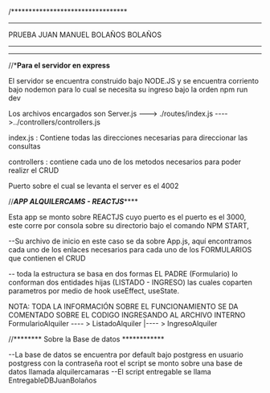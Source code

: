 /*********************************
**********************************
PRUEBA JUAN MANUEL BOLAÑOS BOLAÑOS
**********************************
**********************************

//*******Para el servidor en express******

El servidor se encuentra construido bajo NODE.JS y se encuentra corriento bajo nodemon para lo cual se necesita su ingreso bajo la orden npm run dev

Los archivos encargados son Server.js ---> ./routes/index.js ---->../controllers/controllers.js

index.js : Contiene todas las direcciones necesarias para direccionar las consultas 

controllers : contiene cada uno de los metodos necesarios para poder realizr el CRUD

Puerto sobre el cual se levanta el server es el 4002


//*******APP ALQUILERCAMS - REACTJS***********

Esta app se monto sobre REACTJS cuyo puerto es el puerto es el 3000, este corre por consola sobre su directorio bajo el comando NPM START,

--Su archivo de inicio en este caso se da sobre App.js, aquí encontramos cada uno de los enlaces necesarios para cada uno de los FORMULARIOS que contienen el CRUD

-- toda la estructura se basa en dos formas EL PADRE (Formulario) lo conforman dos entidades hijas (LISTADO - INGRESO) las cuales coparten parametros por medio de 
   hook useEffect, useState.

   NOTA: TODA LA INFORMACIÓN SOBRE EL FUNCIONAMIENTO SE DA COMENTADO SOBRE EL CODIGO INGRESANDO AL ARCHIVO INTERNO FormularioAlquiler ---- > ListadoAlquiler
												  				      |---- > IngresoAlquiler

//******** Sobre la Base de datos ************

--La base de datos se encuentra por default bajo postgress en usuario postgress con la contraseña root el script se monto sobre una base de datos llamada
alquilercamaras 
--El script entregable se llama EntregableDBJuanBolaños

